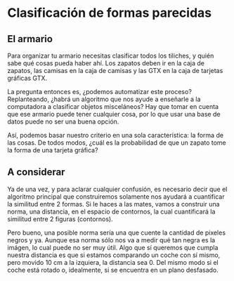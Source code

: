 # Clasificación de formas parecidas
## El armario
Para organizar tu armario necesitas clasificar todos los tiliches, y quién sabe qué cosas pueda haber ahí. Los zapatos deben ir en la caja de zapatos, las camisas en la caja de camisas y las GTX en la caja de tarjetas gráficas GTX.

La pregunta entonces es, ¿podemos automatizar este proceso? Replanteando, ¿habrá un algoritmo que nos ayude a enseñarle a la computadora a clasificar objetos misceláneos? Hay que tomar en cuenta que ese armario puede tener cualquier cosa, por lo que usar una base de datos puede no ser una buena opción.

Así, podemos basar nuestro criterio en una sola característica: la forma de las cosas. De todos modos, ¿cuál es la probabilidad de que un zapato tome la forma de una tarjeta gráfica?

## A considerar
Ya de una vez, y para aclarar cualquier confusión, es necesario decir que el algoritmo principal que construiremos solamente nos ayudará a cuantificar la similitud entre 2 formas. Si le haces a las mates, vamos a construir una norma, una distancia, en el espacio de contornos, la cual cuantificará la similitud entre 2 figuras (contornos).

Pero bueno, una posible norma sería una que cuente la cantidad de pixeles negros y ya. Aunque esa norma sólo nos va a medir qué tan negra es la imágen, lo cual puede no ser muy útil. Algo que sí queremos que cumpla nuestra distancia es que si estamos comparando un coche con sí mismo, pero movido 10 cm a la izquiera, la distancia sea 0. Del mismo modo si el coche está rotado o, idealmente, si se encuentra en un plano desfasado.
